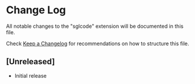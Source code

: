 # Change Log

All notable changes to the "sglcode" extension will be documented in this file.

Check [Keep a Changelog](http://keepachangelog.com/) for recommendations on how to structure this file.

## [Unreleased]

- Initial release